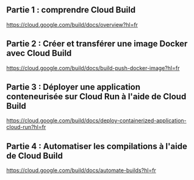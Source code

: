 ## Partie 1 : comprendre Cloud Build

https://cloud.google.com/build/docs/overview?hl=fr

## Partie 2 : Créer et transférer une image Docker avec Cloud Build

https://cloud.google.com/build/docs/build-push-docker-image?hl=fr

## Partie 3 : Déployer une application conteneurisée sur Cloud Run à l'aide de Cloud Build

https://cloud.google.com/build/docs/deploy-containerized-application-cloud-run?hl=fr

## Partie 4 : Automatiser les compilations à l'aide de Cloud Build

https://cloud.google.com/build/docs/automate-builds?hl=fr